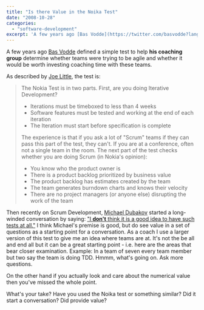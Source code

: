 ```yaml
---
title: "Is there Value in the Noika Test"
date: "2008-10-28"
categories: 
  - "software-development"
excerpt: 'A few years ago [Bas Vodde](https://twitter.com/basvodde?lang=en) defined a simple test to'
---
```


A few years ago [Bas Vodde](https://twitter.com/basvodde?lang=en) defined a simple test to help **his coaching group** determine whether teams were trying to be agile and whether it would be worth investing coaching time with these teams.

As described by [Joe Little](https://agileconsortium.blogspot.com/2007/12/nokia-test.html), the test is:

> The Nokia Test is in two parts. First, are you doing Iterative Development?
> 
> - Iterations must be timeboxed to less than 4 weeks
> - Software features must be tested and working at the end of each iteration
> - The Iteration must start before specification is complete
> 
> The experience is that if you ask a lot of "Scrum" teams if they can pass this part of the test, they can't. If you are at a conference, often not a single team in the room. The next part of the test checks whether you are doing Scrum (in Nokia's opinion):
> 
> - You know who the product owner is
> - There is a product backlog prioritized by business value
> - The product backlog has estimates created by the team
> - The team generates burndown charts and knows their velocity
> - There are no project managers (or anyone else) disrupting the work of the team

Then recently on Scrum Development, [Michael Dubakov](https://twitter.com/mdubakov) started a long-winded conversation by saying: ["I **don't** think it is a good idea to have such tests at all."](https://mdubakov.com/posts/are-we-agile-yet/) I think Michael's premise is good, but do see value in a set of questions as a starting point for a conversation. As a coach I use a larger version of this test to give me an idea where teams are at. It's not the be all and end all but it can be a great starting point - i.e. here are the areas that bear closer examination. Example: In a team of seven every team member but two say the team is doing TDD. Hmmm, what's going on. Ask more questions.

On the other hand if you actually look and care about the numerical value then you've missed the whole point.

What's your take? Have you used the Noika test or something similar? Did it start a conversation? Did provide value?
